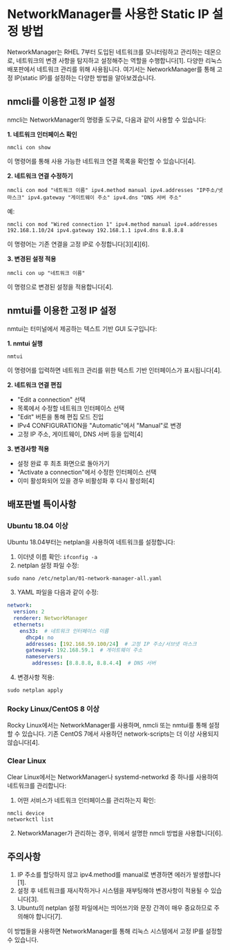 # NetworkManager를 사용한 Static IP 설정 방법

NetworkManager는 RHEL 7부터 도입된 네트워크를 모니터링하고 관리하는 데몬으로, 네트워크의 변경 사항을 탐지하고 설정해주는 역할을 수행합니다[1]. 다양한 리눅스 배포판에서 네트워크 관리를 위해 사용됩니다. 여기서는 NetworkManager를 통해 고정 IP(static IP)를 설정하는 다양한 방법을 알아보겠습니다.

## nmcli를 이용한 고정 IP 설정

nmcli는 NetworkManager의 명령줄 도구로, 다음과 같이 사용할 수 있습니다:

**1. 네트워크 인터페이스 확인**
```
nmcli con show
```
이 명령어를 통해 사용 가능한 네트워크 연결 목록을 확인할 수 있습니다[4].

**2. 네트워크 연결 수정하기**
```
nmcli con mod "네트워크 이름" ipv4.method manual ipv4.addresses "IP주소/넷마스크" ipv4.gateway "게이트웨이 주소" ipv4.dns "DNS 서버 주소"
```
예:
```
nmcli con mod "Wired connection 1" ipv4.method manual ipv4.addresses 192.168.1.10/24 ipv4.gateway 192.168.1.1 ipv4.dns 8.8.8.8
```
이 명령어는 기존 연결을 고정 IP로 수정합니다[3][4][6].

**3. 변경된 설정 적용**
```
nmcli con up "네트워크 이름"
```
이 명령으로 변경된 설정을 적용합니다[4].

## nmtui를 이용한 고정 IP 설정

nmtui는 터미널에서 제공하는 텍스트 기반 GUI 도구입니다:

**1. nmtui 실행**
```
nmtui
```
이 명령어를 입력하면 네트워크 관리를 위한 텍스트 기반 인터페이스가 표시됩니다[4].

**2. 네트워크 연결 편집**
- "Edit a connection" 선택
- 목록에서 수정할 네트워크 인터페이스 선택
- "Edit" 버튼을 통해 편집 모드 진입
- IPv4 CONFIGURATION을 "Automatic"에서 "Manual"로 변경
- 고정 IP 주소, 게이트웨이, DNS 서버 등을 입력[4]

**3. 변경사항 적용**
- 설정 완료 후 최초 화면으로 돌아가기
- "Activate a connection"에서 수정한 인터페이스 선택
- 이미 활성화되어 있을 경우 비활성화 후 다시 활성화[4]

## 배포판별 특이사항

### Ubuntu 18.04 이상

Ubuntu 18.04부터는 netplan을 사용하여 네트워크를 설정합니다:

1. 이더넷 이름 확인: `ifconfig -a`
2. netplan 설정 파일 수정:
```
sudo nano /etc/netplan/01-network-manager-all.yaml
```

3. YAML 파일을 다음과 같이 수정:
```yaml
network:
  version: 2
  renderer: NetworkManager
  ethernets:
    ens33:  # 네트워크 인터페이스 이름
      dhcp4: no
      addresses: [192.168.59.100/24]  # 고정 IP 주소/서브넷 마스크
      gateway4: 192.168.59.1  # 게이트웨이 주소
      nameservers:
        addresses: [8.8.8.8, 8.8.4.4]  # DNS 서버
```

4. 변경사항 적용:
```
sudo netplan apply
```


### Rocky Linux/CentOS 8 이상

Rocky Linux에서는 NetworkManager를 사용하며, nmcli 또는 nmtui를 통해 설정할 수 있습니다. 기존 CentOS 7에서 사용하던 network-scripts는 더 이상 사용되지 않습니다[4].

### Clear Linux

Clear Linux에서는 NetworkManager나 systemd-networkd 중 하나를 사용하여 네트워크를 관리합니다:

1. 어떤 서비스가 네트워크 인터페이스를 관리하는지 확인:
```
nmcli device
networkctl list
```

2. NetworkManager가 관리하는 경우, 위에서 설명한 nmcli 방법을 사용합니다[6].

## 주의사항

1. IP 주소를 할당하지 않고 ipv4.method를 manual로 변경하면 에러가 발생합니다[1].
2. 설정 후 네트워크를 재시작하거나 시스템을 재부팅해야 변경사항이 적용될 수 있습니다[3].
3. Ubuntu의 netplan 설정 파일에서는 띄어쓰기와 문장 간격이 매우 중요하므로 주의해야 합니다[7].

이 방법들을 사용하면 NetworkManager를 통해 리눅스 시스템에서 고정 IP를 설정할 수 있습니다.
